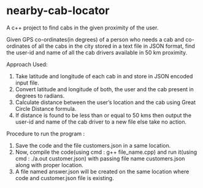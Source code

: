 # nearby-cab-locator
A c++ project to find cabs in the given proximity of the user.

Given GPS co-ordinates(in degrees) of a person who needs a cab and co-ordinates of all the cabs in the city stored in a text file in JSON format, find the user-id and name of all the cab drivers available in 50 km proximity.

Approach Used:
1. Take latitude and longitude of each cab in and store in JSON encoded input file.
2. Convert latitude and longitude of both, the user and the cab present in degrees to radians.
3. Calculate distance between the user’s location and the cab using Great Circle Distance formula.
5. If distance is found to be less than or equal to 50 kms then output the user-id and name of the cab driver to a new file else take no action.

Procedure to run the program :
1. Save the code and the file customers.json in a same location.
2. Now, compile the code(using cmd : g++ file_name.cpp) and run it(using cmd : ./a.out customer.json) with passing file name customers.json along with proper location.
3. A file named answer.json will be created on the same location where code and customer.json file is existing.
